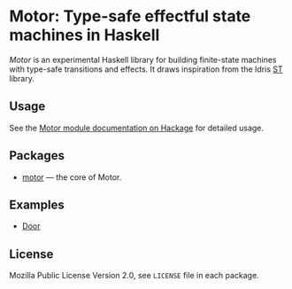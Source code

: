 # Motor: Type-safe effectful state machines in Haskell

*Motor* is an experimental Haskell library for building finite-state
machines with type-safe transitions and effects. It draws inspiration
from the Idris
[ST](http://docs.idris-lang.org/en/latest/st/state.html) library.

## Usage

See the [Motor module documentation on
Hackage](http://hackage.haskell.org/package/motor) for detailed usage.

## Packages

* [motor](motor/) — the core of Motor.

## Examples

* [Door](motor/examples/Door.hs)

## License

Mozilla Public License Version 2.0, see `LICENSE` file in each
package.
